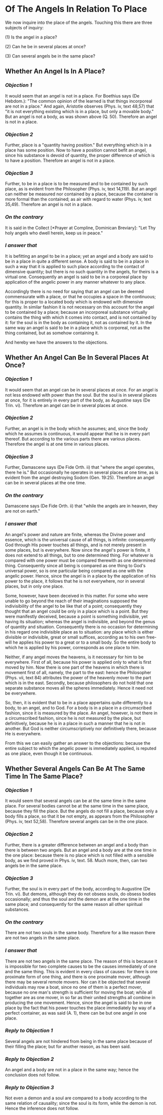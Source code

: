 # Of The Angels In Relation To Place

We now inquire into the place of the angels. Touching this there are
three subjects of inquiry:

(1) Is the angel in a place?

(2) Can he be in several places at once?

(3) Can several angels be in the same place?


## Whether An Angel Is In A Place?

### *Objection 1*
It would seem that an angel is not in a place. For
Boethius says (De Hebdom.): "The common opinion of the learned is
that things incorporeal are not in a place." And again, Aristotle
observes (Phys. iv, text 48,57) that "it is not everything existing
which is in a place, but only a movable body." But an angel is not
a body, as was shown above (Q. 50). Therefore an angel is not in a
place.

### *Objection 2*
Further, place is a "quantity having position." But
everything which is in a place has some position. Now to have a
position cannot befit an angel, since his substance is devoid of
quantity, the proper difference of which is to have a position.
Therefore an angel is not in a place.

### *Objection 3*
Further, to be in a place is to be measured and to be
contained by such place, as is evident from the Philosopher (Phys.
iv, text 14,119). But an angel can neither be measured nor contained
by a place, because the container is more formal than the contained;
as air with regard to water (Phys. iv, text 35,49). Therefore an
angel is not in a place.

### *On the contrary*
It is said in the Collect [*Prayer at Compline,
Dominican Breviary]: "Let Thy holy angels who dwell herein, keep us
in peace."

### *I answer that*
It is befitting an angel to be in a place; yet an angel
and a body are said to be in a place in quite a different sense. A
body is said to be in a place in such a way that it is applied to such
place according to the contact of dimensive quantity; but there is no
such quantity in the angels, for theirs is a virtual one. Consequently
an angel is said to be in a corporeal place by application of the
angelic power in any manner whatever to any place.

Accordingly there is no need for saying that an angel can be deemed
commensurate with a place, or that he occupies a space in the
continuous; for this is proper to a located body which is endowed with
dimensive quantity. In similar fashion it is not necessary on this
account for the angel to be contained by a place; because an
incorporeal substance virtually contains the thing with which it comes
into contact, and is not contained by it: for the soul is in the body
as containing it, not as contained by it. In the same way an angel is
said to be in a place which is corporeal, not as the thing contained,
but as somehow containing it.

And hereby we have the answers to the objections.

## Whether An Angel Can Be In Several Places At Once?

### *Objection 1*
It would seem that an angel can be in several places at
once. For an angel is not less endowed with power than the soul. But
the soul is in several places at once, for it is entirely in every
part of the body, as Augustine says (De Trin. vi). Therefore an angel
can be in several places at once.

### *Objection 2*
Further, an angel is in the body which he assumes; and, since
the body which he assumes is continuous, it would appear that he is
in every part thereof. But according to the various parts there are
various places. Therefore the angel is at one time in various places.

### *Objection 3*
Further, Damascene says (De Fide Orth. ii) that "where the
angel operates, there he is." But occasionally he operates in several
places at one time, as is evident from the angel destroying Sodom
(Gen. 19:25). Therefore an angel can be in several places at the one
time.

### *On the contrary*
Damascene says (De Fide Orth. ii) that "while the
angels are in heaven, they are not on earth."

### *I answer that*
An angel's power and nature are finite, whereas the
Divine power and essence, which is the universal cause of all things,
is infinite: consequently God through His power touches all things,
and is not merely present in some places, but is everywhere. Now since
the angel's power is finite, it does not extend to all things, but to
one determined thing. For whatever is compared with one power must be
compared therewith as one determined thing. Consequently since all
being is compared as one thing to God's universal power, so is one
particular being compared as one with the angelic power. Hence, since
the angel is in a place by the application of his power to the place,
it follows that he is not everywhere, nor in several places, but in
only one place.

Some, however, have been deceived in this matter. For some who were
unable to go beyond the reach of their imaginations supposed the
indivisibility of the angel to be like that of a point; consequently
they thought that an angel could be only in a place which is a point.
But they were manifestly deceived, because a point is something
indivisible, yet having its situation; whereas the angel is
indivisible, and beyond the genus of quantity and situation.
Consequently there is no occasion for determining in his regard one
indivisible place as to situation: any place which is either divisible
or indivisible, great or small suffices, according as to his own
free-will he applies his power to a great or to a small body. So the
entire body to which he is applied by his power, corresponds as one
place to him.

Neither, if any angel moves the heavens, is it necessary for him to
be everywhere. First of all, because his power is applied only to
what is first moved by him. Now there is one part of the heavens in
which there is movement first of all, namely, the part to the east:
hence the Philosopher (Phys. vii, text 84) attributes the power of
the heavenly mover to the part which is in the east. Secondly,
because philosophers do not hold that one separate substance moves
all the spheres immediately. Hence it need not be everywhere.

So, then, it is evident that to be in a place appertains quite
differently to a body, to an angel, and to God. For a body is in a
place in a circumscribed fashion, since it is measured by the place.
An angel, however, is not there in a circumscribed fashion, since he
is not measured by the place, but definitively, because he is in a
place in such a manner that he is not in another. But God is neither
circumscriptively nor definitively there, because He is everywhere.

From this we can easily gather an answer to the objections: because
the entire subject to which the angelic power is immediately applied,
is reputed as one place, even though it be continuous.

## Whether Several Angels Can Be At The Same Time In The Same Place?

### *Objection 1*
It would seem that several angels can be at the same
time in the same place. For several bodies cannot be at the same time
in the same place, because they fill the place. But the angels do not
fill a place, because only a body fills a place, so that it be not
empty, as appears from the Philosopher (Phys. iv, text 52,58).
Therefore several angels can be in the one place.

### *Objection 2*
Further, there is a greater difference between an angel and a
body than there is between two angels. But an angel and a body are at
the one time in the one place: because there is no place which is not
filled with a sensible body, as we find proved in Phys. iv, text. 58.
Much more, then, can two angels be in the same place.

### *Objection 3*
Further, the soul is in every part of the body, according to
Augustine (De Trin. vi). But demons, although they do not obsess
souls, do obsess bodies occasionally; and thus the soul and the demon
are at the one time in the same place; and consequently for the same
reason all other spiritual substances.

### *On the contrary*
There are not two souls in the same body.
Therefore for a like reason there are not two angels in the same
place.

### *I answer that*
There are not two angels in the same place. The
reason of this is because it is impossible for two complete causes to
be the causes immediately of one and the same thing. This is evident
in every class of causes: for there is one proximate form of one
thing, and there is one proximate mover, although there may be
several remote movers. Nor can it be objected that several
individuals may row a boat, since no one of them is a perfect mover,
because no one man's strength is sufficient for moving the boat;
while all together are as one mover, in so far as their united
strengths all combine in producing the one movement. Hence, since the
angel is said to be in one place by the fact that his power touches
the place immediately by way of a perfect container, as was said (A.
1), there can be but one angel in one place.

### *Reply to Objection 1*
Several angels are not hindered from being in the same
place because of their filling the place; but for another reason, as
has been said.

### *Reply to Objection 2*
An angel and a body are not in a place in the same way;
hence the conclusion does not follow.

### *Reply to Objection 3*
Not even a demon and a soul are compared to a body
according to the same relation of causality; since the soul is its
form, while the demon is not. Hence the inference does not follow.

